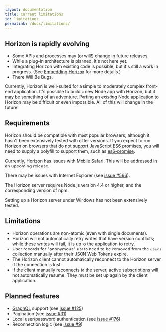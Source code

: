 ```yaml
---
layout: documentation
title: Current limitations
id: limitations
permalink: /docs/limitations/
---
```


## Horizon is rapidly evolving

* Some APIs and processes may (or will!) change in future releases.
* While a plug-in architecture is planned, it's not here yet.
* Integrating Horizon with existing code is possible, but it's still a work in progress. (See [Embedding Horizon][eh] for more details.)
* There Will Be Bugs.

[eh]: /docs/embed

Currently, Horizon is well-suited for a simple to moderately complex front-end application. It's possible to build a new Node app with Horizon, but it may be something of an adventure. Porting an *existing* Node application to Horizon may be difficult or even impossible. All of this will change in the future!

## Requirements

Horizon should be compatible with most popular browsers, although it hasn't been extensively tested with older versions. If you expect to run Horizon on browsers that do not support JavaScript ES6 promises, you will need to supply a polyfill to support them, such as [es6-promise][ep].

[ep]: https://github.com/stefanpenner/es6-promise

Currently, Horizon has issues with Mobile Safari. This will be addressed in an upcoming release.

There may be issues with Internet Explorer (see [issue #566][566]).

[566]: https://github.com/rethinkdb/horizon/issues/566

The Horizon server requires Node.js version 4.4 or higher, and the corresponding version of npm.

Setting up a Horizon server under Windows has not been extensively tested.

## Limitations

* Horizon operations are non-atomic (even with single documents).
* Horizon will not automatically retry writes that have version conflicts; while these writes will fail, it is up to the application to retry.
* User records for "anonymous" users need to be removed from the `users` collection manually after their JSON Web Tokens expire.
* The Horizon client cannot automatically reconnect to the Horizon server if the connection is lost.
* If the client manually reconnects to the server, active subscriptions will not automatically resume. They must be set up again by the client application.

## Planned features

* [GraphQL][gql] support (see [issue #125][125])
* Pagination (see [issue #31][31])
* Local user/password authentication (see [issue #176][176])
* Reconnection logic (see [issue #9][9])

[gql]: http://graphql.org
[125]: https://github.com/rethinkdb/horizon/issues/125
[31]:  https://github.com/rethinkdb/horizon/issues/31
[176]: https://github.com/rethinkdb/horizon/issues/176
[9]:   https://github.com/rethinkdb/horizon/issues/9